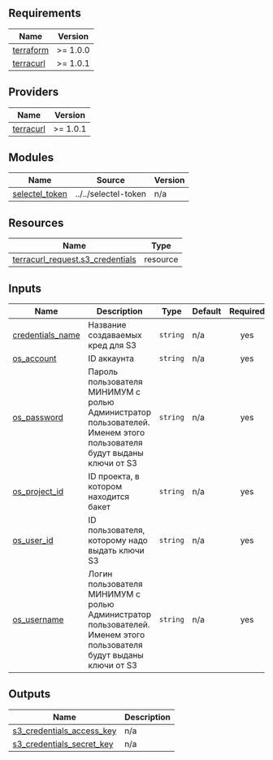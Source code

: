 ## Requirements

| Name | Version |
|------|---------|
| <a name="requirement_terraform"></a> [terraform](#requirement\_terraform) | >= 1.0.0 |
| <a name="requirement_terracurl"></a> [terracurl](#requirement\_terracurl) | >= 1.0.1 |

## Providers

| Name | Version |
|------|---------|
| <a name="provider_terracurl"></a> [terracurl](#provider\_terracurl) | >= 1.0.1 |

## Modules

| Name | Source | Version |
|------|--------|---------|
| <a name="module_selectel_token"></a> [selectel\_token](#module\_selectel\_token) | ../../selectel-token | n/a |

## Resources

| Name | Type |
|------|------|
| [terracurl_request.s3_credentials](https://registry.terraform.io/providers/devops-rob/terracurl/latest/docs/resources/request) | resource |

## Inputs

| Name | Description | Type | Default | Required |
|------|-------------|------|---------|:--------:|
| <a name="input_credentials_name"></a> [credentials\_name](#input\_credentials\_name) | Название создаваемых кред для S3 | `string` | n/a | yes |
| <a name="input_os_account"></a> [os\_account](#input\_os\_account) | ID аккаунта | `string` | n/a | yes |
| <a name="input_os_password"></a> [os\_password](#input\_os\_password) | Пароль пользователя МИНИМУМ с ролью Администратор пользователей. Именем этого пользователя будут выданы ключи от S3 | `string` | n/a | yes |
| <a name="input_os_project_id"></a> [os\_project\_id](#input\_os\_project\_id) | ID проекта, в котором находится бакет | `string` | n/a | yes |
| <a name="input_os_user_id"></a> [os\_user\_id](#input\_os\_user\_id) | ID пользователя, которому надо выдать ключи S3 | `string` | n/a | yes |
| <a name="input_os_username"></a> [os\_username](#input\_os\_username) | Логин пользователя МИНИМУМ с ролью Администратор пользователей. Именем этого пользователя будут выданы ключи от S3 | `string` | n/a | yes |

## Outputs

| Name | Description |
|------|-------------|
| <a name="output_s3_credentials_access_key"></a> [s3\_credentials\_access\_key](#output\_s3\_credentials\_access\_key) | n/a |
| <a name="output_s3_credentials_secret_key"></a> [s3\_credentials\_secret\_key](#output\_s3\_credentials\_secret\_key) | n/a |
